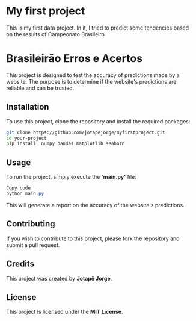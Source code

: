# My first project
This is my first data project. In it, I tried to predict some tendencies based on the results of Campeonato Brasileiro.
# Brasileirão Erros e Acertos
This project is designed to test the accuracy of predictions made by a website. The purpose is to determine if the website's predictions are reliable and can be trusted.

## Installation
To use this project, clone the repository and install the required packages:
```bash
git clone https://github.com/jotapejorge/myfirstproject.git
cd your-project
pip install  numpy pandas matplotlib seaborn
```
## Usage
To run the project, simply execute the **'main.py'** file:

```css
Copy code
python main.py
```
This will generate a report on the accuracy of the website's predictions.
## Contributing
If you wish to contribute to this project, please fork the repository and submit a pull request.
## Credits
This project was created by **Jotapê Jorge**.
## License
This project is licensed under the **MIT License**.
